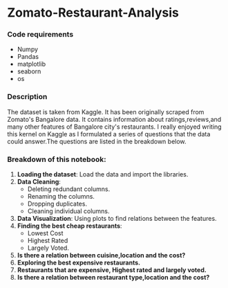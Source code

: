 # Zomato-Restaurant-Analysis

### Code requirements

* Numpy
* Pandas
* matplotlib
* seaborn
* os

### Description
The dataset is taken from Kaggle. It has been originally scraped from Zomato's Bangalore data. It contains information about ratings,reviews,and many other features of Bangalore city's restaurants. I really enjoyed writing this kernel on Kaggle as I formulated a series of questions that the data could answer.The questions are listed in the breakdown below.


### Breakdown of this notebook:

1. **Loading the dataset**: Load the data and import the libraries.
2. **Data Cleaning**:
      * Deleting redundant columns.
      * Renaming the columns.
      * Dropping duplicates.
      * Cleaning individual columns.
3. **Data Visualization**: Using plots to find relations between the features.
4. **Finding the best cheap restaurants**:
      * Lowest Cost
      * Highest Rated
      * Largely Voted.
5. **Is there a relation between cuisine,location and the cost?**
6. **Exploring the best expensive restaurants.**
7. **Restaurants that are expensive, Highest rated and largely voted.**
8. **Is there a relation between restaurant type,location and the cost?**

